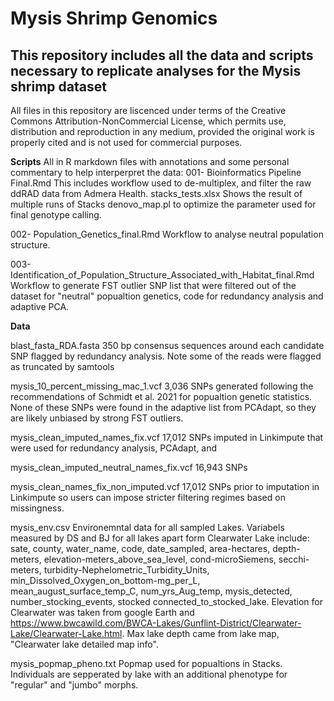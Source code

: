 # Mysis Shrimp Genomics


## This repository includes all the data and scripts necessary to replicate analyses for the Mysis shrimp dataset

All files in this repository are liscenced under terms of the Creative Commons Attribution-NonCommercial License, which permits use, distribution and reproduction in any medium, provided the original work is properly cited and is not used for commercial purposes.

**Scripts**
All in R markdown files with annotations and some personal commentary to help interperpret the data:
001- Bioinformatics Pipeline Final.Rmd
          This includes workflow used to de-multiplex, and filter the raw ddRAD data from Admera Health. 
stacks_tests.xlsx
      Shows the result of multiple runs of Stacks denovo_map.pl to optimize the parameter used for final genotype calling. 

002- Population_Genetics_final.Rmd
         Workflow to analyse neutral population structure.
          
003-Identification_of_Population_Structure_Associated_with_Habitat_final.Rmd
         Workflow to generate FST outlier SNP list that were filtered out of the dataset for "neutral" popualtion genetics, code for redundancy analysis and adaptive PCA. 
         

**Data**

blast_fasta_RDA.fasta
      350 bp consensus sequences around each candidate SNP flagged by redundancy analysis. Note some of the reads were flagged as truncated by samtools
      
mysis_10_percent_missing_mac_1.vcf
       3,036 SNPs generated following the recommendations of Schmidt et al. 2021 for popualtion genetic statistics. None of these SNPs were found in the adaptive list from PCAdapt, so they are likely unbiased by strong FST outliers.
       
mysis_clean_imputed_names_fix.vcf
      17,012 SNPs imputed in Linkimpute that were used for redundancy analysis, PCAdapt, and 
      
mysis_clean_imputed_neutral_names_fix.vcf
      16,943 SNPs 
      
mysis_clean_names_fix_non_imputed.vcf
    17,012 SNPs prior to imputation in Linkimpute so users can impose stricter filtering regimes based on missingness.  
      
mysis_env.csv
    Environemntal data for all sampled Lakes. Variabels measured by DS and BJ for all lakes apart form Clearwater Lake include: sate,	county,	water_name,	code,	date_sampled,	area-hectares,	depth-meters,	elevation-meters_above_sea_level,	cond-microSiemens,	secchi-meters,	turbidity-Nephelometric_Turbidity_Units,	min_Dissolved_Oxygen_on_bottom-mg_per_L,	mean_august_surface_temp_C,	num_yrs_Aug_temp,	mysis_detected,	number_stocking_events,	stocked	connected_to_stocked_lake.
    Elevation for Clearwater was taken from google Earth and https://www.bwcawild.com/BWCA-Lakes/Gunflint-District/Clearwater-Lake/Clearwater-Lake.html. Max lake depth came from lake map, "Clearwater lake detailed map info". 

mysis_popmap_pheno.txt
    Popmap used for popualtions in Stacks. Individuals are sepperated by lake with an additional phenotype for "regular" and "jumbo" morphs. 
